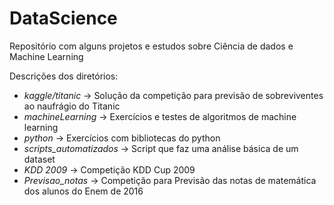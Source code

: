 # DataScience
Repositório com alguns projetos e estudos sobre Ciência de dados e Machine Learning  


Descrições dos diretórios:

- *kaggle/titanic* -> Solução da competição para previsão de sobreviventes ao naufrágio do Titanic
- *machineLearning* -> Exercícios e testes de algoritmos de machine learning
- *python* -> Exercícios com bibliotecas do python
- *scripts_automatizados* -> Script que faz uma análise básica de um dataset
- *KDD 2009* -> Competição KDD Cup 2009
- *Previsao_notas* -> Competição para Previsão das notas de matemática dos alunos do Enem de 2016
